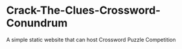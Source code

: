 # Crack-The-Clues-Crossword-Conundrum
A simple static website that can host Crossword Puzzle Competition
